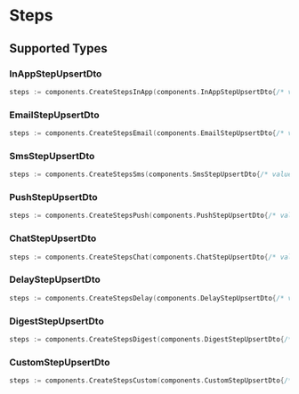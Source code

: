 # Steps


## Supported Types

### InAppStepUpsertDto

```go
steps := components.CreateStepsInApp(components.InAppStepUpsertDto{/* values here */})
```

### EmailStepUpsertDto

```go
steps := components.CreateStepsEmail(components.EmailStepUpsertDto{/* values here */})
```

### SmsStepUpsertDto

```go
steps := components.CreateStepsSms(components.SmsStepUpsertDto{/* values here */})
```

### PushStepUpsertDto

```go
steps := components.CreateStepsPush(components.PushStepUpsertDto{/* values here */})
```

### ChatStepUpsertDto

```go
steps := components.CreateStepsChat(components.ChatStepUpsertDto{/* values here */})
```

### DelayStepUpsertDto

```go
steps := components.CreateStepsDelay(components.DelayStepUpsertDto{/* values here */})
```

### DigestStepUpsertDto

```go
steps := components.CreateStepsDigest(components.DigestStepUpsertDto{/* values here */})
```

### CustomStepUpsertDto

```go
steps := components.CreateStepsCustom(components.CustomStepUpsertDto{/* values here */})
```

